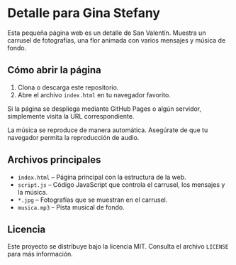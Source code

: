 # Detalle para Gina Stefany

Esta pequeña página web es un detalle de San Valentín. Muestra un carrusel de fotografías, una flor animada con varios mensajes y música de fondo.

## Cómo abrir la página

1. Clona o descarga este repositorio.
2. Abre el archivo `index.html` en tu navegador favorito.

Si la página se despliega mediante GitHub Pages o algún servidor, simplemente visita la URL correspondiente.

La música se reproduce de manera automática. Asegúrate de que tu navegador permita la reproducción de audio.

## Archivos principales

- `index.html` – Página principal con la estructura de la web.
- `script.js` – Código JavaScript que controla el carrusel, los mensajes y la música.
- `*.jpg` – Fotografías que se muestran en el carrusel.
- `musica.mp3` – Pista musical de fondo.

## Licencia

Este proyecto se distribuye bajo la licencia MIT. Consulta el archivo `LICENSE` para más información.

